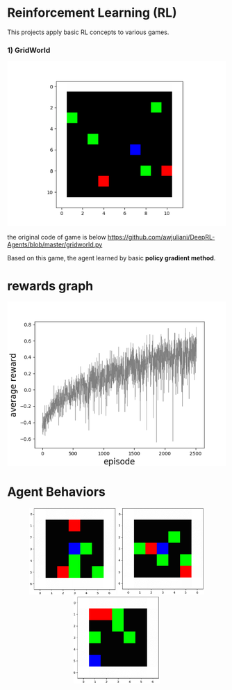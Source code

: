 # **Reinforcement Learning (RL)**

This projects apply basic RL concepts to various games.
### **1) GridWorld**  
![img GridWorld](/GridWorld.png)  
  
the original code of game is below
https://github.com/awjuliani/DeepRL-Agents/blob/master/gridworld.py

Based on this game, the agent learned by basic **policy gradient method**.

# rewards graph

![img PG_reward_graph](/PG_reward_graph.png)  

# Agent Behaviors

<p align='center'>
<img src="/agent1.gif" width="200"    />
<img src="/agent2.gif" width="200"    />
<img src="/agent3.gif" width="200"   />
<p/>  

